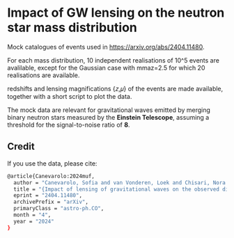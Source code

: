 # Impact of GW lensing on the neutron star mass distribution

Mock catalogues of events used in https://arxiv.org/abs/2404.11480. 

For each mass distribution, 10 independent realisations of 10^5 events are avalilable, except for the Gaussian case with mmaz=2.5 for which 20 realisations are available.

redshifts 
and lensing magnifications {𝑧,𝜇} of the events are made available, together with a short script to plot the data. 

The mock data are relevant for gravitational waves emitted by merging binary neutron stars measured by the **Einstein Telescope**, 
assuming a threshold for the signal-to-noise ratio of **8**.

## Credit

If you use the data, please cite:

  ```sh
 @article{Canevarolo:2024muf,
    author = "Canevarolo, Sofia and van Vonderen, Loek and Chisari, Nora Elisa",
    title = "{Impact of lensing of gravitational waves on the observed distribution of neutron star masses}",
    eprint = "2404.11480",
    archivePrefix = "arXiv",
    primaryClass = "astro-ph.CO",
    month = "4",
    year = "2024"
}
